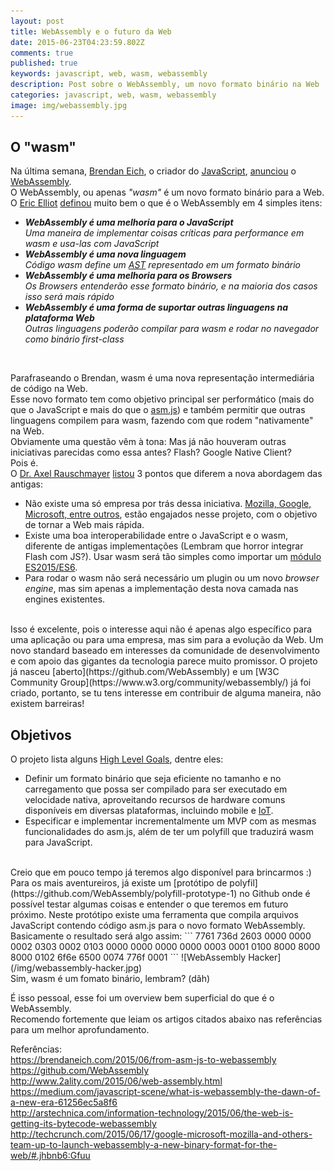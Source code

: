 ```yaml
---
layout: post
title: WebAssembly e o futuro da Web
date: 2015-06-23T04:23:59.802Z
comments: true
published: true
keywords: javascript, web, wasm, webassembly
description: Post sobre o WebAssembly, um novo formato binário na Web
categories: javascript, web, wasm, webassembly
image: img/webassembly.jpg
---
```

## O "wasm"
Na última semana, [Brendan Eich](https://brendaneich.com), o criador do [JavaScript](https://developer.mozilla.org/en-US/docs/Web/JavaScript), [anunciou](https://brendaneich.com/2015/06/from-asm-js-to-webassembly) o [WebAssembly](https://github.com/WebAssembly).  
O WebAssembly, ou apenas _"wasm"_ é um novo formato binário para a Web.  
O [Eric Elliot](https://twitter.com/_ericelliott) [definou](https://medium.com/javascript-scene/what-is-webassembly-the-dawn-of-a-new-era-61256ec5a8f6) muito bem o que é o WebAssembly em 4 simples itens:  
- __*WebAssembly é uma melhoria para o JavaScript*__  
_Uma maneira de implementar coisas críticas para performance em wasm e usa-las com JavaScript_
- __*WebAssembly é uma nova linguagem*__  
_Código wasm define um [AST](https://en.wikipedia.org/wiki/Abstract_syntax_tree) representado em um formato binário_
- __*WebAssembly é uma melhoria para os Browsers*__  
_Os Browsers entenderão esse formato binário, e na maioria dos casos isso será mais rápido_
- __*WebAssembly é uma forma de suportar outras linguagens na plataforma Web*__  
_Outras linguagens poderão compilar para wasm e rodar no navegador como binário first-class_  
<br>

Parafraseando o Brendan, wasm é uma nova representação intermediária de código na Web.  
Esse novo formato tem como objetivo principal ser performático (mais do que o JavaScript e mais do que o [asm.js](http://asmjs.org/)) e também permitir que outras linguagens compilem para wasm, fazendo com que rodem "nativamente" na Web.  
Obviamente uma questão vêm à tona: Mas já não houveram outras iniciativas parecidas como essa antes? Flash? Google Native Client?  
Pois é.  
O [Dr. Axel Rauschmayer](http://www.2ality.com/) [listou](http://www.2ality.com/2015/06/web-assembly.html) 3 pontos que diferem a nova abordagem das antigas:  
- Não existe uma só empresa por trás dessa iniciativa. [Mozilla, Google, Microsoft, entre outros](http://techcrunch.com/2015/06/17/google-microsoft-mozilla-and-others-team-up-to-launch-webassembly-a-new-binary-format-for-the-web/#.jhbnb6:Gfuu), estão engajados nesse projeto, com o objetivo de tornar a Web mais rápida.  
- Existe uma boa interoperabilidade entre o JavaScript e o wasm, diferente de antigas implementações (Lembram que horror integrar Flash com JS?). Usar wasm será tão simples como importar um [módulo ES2015/ES6](https://developer.mozilla.org/en-US/docs/Web/JavaScript/Reference/Statements/import).  
- Para rodar o wasm não será necessário um plugin ou um novo _browser engine_, mas sim apenas a implementação desta nova camada nas engines existentes.  
<br>
Isso é excelente, pois o interesse aqui não é apenas algo específico para uma aplicação ou para uma empresa, mas sim para a evolução da Web.  
Um novo standard baseado em interesses da comunidade de desenvolvimento e com apoio das gigantes da tecnologia parece muito promissor.  
O projeto já nasceu [aberto](https://github.com/WebAssembly) e um [W3C Community Group](https://www.w3.org/community/webassembly/) já foi criado, portanto, se tu tens interesse em contribuir de alguma maneira, não existem barreiras!  

## Objetivos
O projeto lista alguns [High Level Goals](https://github.com/WebAssembly/design/blob/master/HighLevelGoals.md), dentre eles:    
- Definir um formato binário que seja eficiente no tamanho e no carregamento que possa ser compilado para ser executado em velocidade nativa, aproveitando recursos de hardware comuns disponíveis em diversas plataformas, incluindo mobile e [IoT](https://en.wikipedia.org/wiki/Internet_of_Things).  
- Especificar e implementar incrementalmente um MVP com as mesmas funcionalidades do asm.js, além de ter um polyfill que  traduzirá wasm para JavaScript.  
<br>
Creio que em pouco tempo já teremos algo disponível para brincarmos :)  
Para os mais aventureiros, já existe um [protótipo de polyfil](https://github.com/WebAssembly/polyfill-prototype-1) no Github onde é possível testar algumas coisas e entender o que teremos em futuro próximo.  
Neste protótipo existe uma ferramenta que compila arquivos JavaScript contendo código asm.js para o novo formato WebAssembly.  
Basicamente o resultado será algo assim:  
```
7761 736d 2603 0000 0000 0002 0303 0002
0103 0000 0000 0000 0000 0003 0001 0100
8000 8000 8000 0102 6f6e 6500 0074 776f
0001 
```
![WebAssembly Hacker](/img/webassembly-hacker.jpg)

<br>
Sim, wasm é um fomato binário, lembram? (dãh)

É isso pessoal, esse foi um overview bem superficial do que é o WebAssembly.  
Recomendo fortemente que leiam os artigos citados abaixo nas referências para um melhor aprofundamento.  

Referências:  
https://brendaneich.com/2015/06/from-asm-js-to-webassembly  
https://github.com/WebAssembly  
http://www.2ality.com/2015/06/web-assembly.html  
https://medium.com/javascript-scene/what-is-webassembly-the-dawn-of-a-new-era-61256ec5a8f6  
http://arstechnica.com/information-technology/2015/06/the-web-is-getting-its-bytecode-webassembly  
http://techcrunch.com/2015/06/17/google-microsoft-mozilla-and-others-team-up-to-launch-webassembly-a-new-binary-format-for-the-web/#.jhbnb6:Gfuu  
